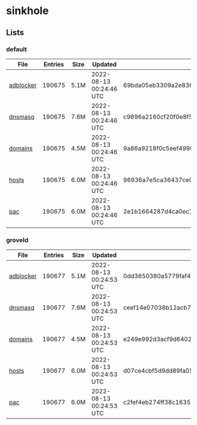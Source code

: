 # sinkhole

## Lists

### default

|File|Entries|Size|Updated|Hash|
|-|-|-|-|-|
|[adblocker](https://raw.githubusercontent.com/groveld/sinkhole/lists/default/adblocker.txt)|190675|5.1M|2022-08-13 00:24:46 UTC|69bda05eb3309a2e8367687a5d3e169590cf0868bcee9b992a42aa6f4892beef|
|[dnsmasq](https://raw.githubusercontent.com/groveld/sinkhole/lists/default/dnsmasq.txt)|190675|7.6M|2022-08-13 00:24:46 UTC|c9896a2160cf20f0e8f55b38dd920e038f9a8f861e28a7c183bfc57abe92bac5|
|[domains](https://raw.githubusercontent.com/groveld/sinkhole/lists/default/domains.txt)|190675|4.5M|2022-08-13 00:24:46 UTC|9a86a9218f0c5eef499bf4e0d540f23f5f82aa5a3b8ee36d464bc7d04be8c858|
|[hosts](https://raw.githubusercontent.com/groveld/sinkhole/lists/default/hosts.txt)|190675|6.0M|2022-08-13 00:24:46 UTC|96936a7e5ca36437ce0fe3e32b1ea3cf042398ccb2b302ab47e7a61008530721|
|[pac](https://raw.githubusercontent.com/groveld/sinkhole/lists/default/pac.txt)|190675|6.0M|2022-08-13 00:24:46 UTC|2e1b1664287d4ca0ec1044eff03cabc81ec018b0908e099a4253af1772dfd520|

### groveld

|File|Entries|Size|Updated|Hash|
|-|-|-|-|-|
|[adblocker](https://raw.githubusercontent.com/groveld/sinkhole/lists/groveld/adblocker.txt)|190677|5.1M|2022-08-13 00:24:53 UTC|0dd3650380a5779faf4648af4bc69194687fff52f658472e7255df9e17fb996e|
|[dnsmasq](https://raw.githubusercontent.com/groveld/sinkhole/lists/groveld/dnsmasq.txt)|190677|7.6M|2022-08-13 00:24:53 UTC|ceef14e07038b12acb78cb64f813779f6f4bf239c8be245183fde412a1b8524b|
|[domains](https://raw.githubusercontent.com/groveld/sinkhole/lists/groveld/domains.txt)|190677|4.5M|2022-08-13 00:24:53 UTC|e249e992d3acf9d64026867693da68755389af26de972d2ccff7b714f08a8da6|
|[hosts](https://raw.githubusercontent.com/groveld/sinkhole/lists/groveld/hosts.txt)|190677|6.0M|2022-08-13 00:24:53 UTC|d07ce4cbf5d9dd89fa05e983dc8c14bd79bcec69eeb482e4ee166cbb1ca7b34d|
|[pac](https://raw.githubusercontent.com/groveld/sinkhole/lists/groveld/pac.txt)|190677|6.0M|2022-08-13 00:24:53 UTC|c2fef4eb274ff38c163528abe6cc4232bfaf27f3b8285ba014e47827a34ab6f6|
